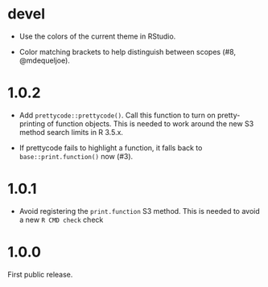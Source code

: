 
# devel

* Use the colors of the current theme in RStudio.

* Color matching brackets to help distinguish between scopes
  (#8, @mdequeljoe).

# 1.0.2

* Add `prettycode::prettycode()`. Call this function to turn on
  pretty-printing of function objects. This is needed to work around
  the new S3 method search limits in R 3.5.x.

* If prettycode fails to highlight a function, it falls back to
  `base::print.function()` now (#3).

# 1.0.1

* Avoid registering the `print.function` S3 method. This is needed to
  avoid a new `R CMD check` check

# 1.0.0

First public release.
